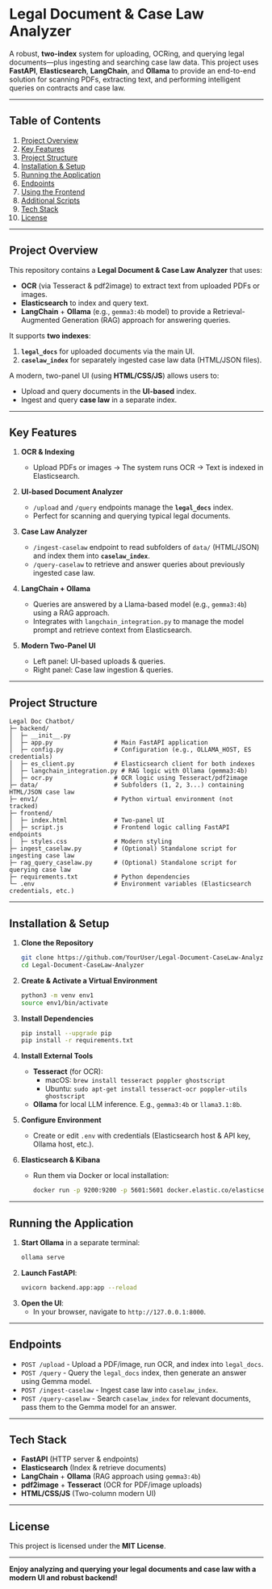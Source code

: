 # Legal Document & Case Law Analyzer

A robust, **two-index** system for uploading, OCRing, and querying legal documents—plus ingesting and searching case law data. This project uses **FastAPI**, **Elasticsearch**, **LangChain**, and **Ollama** to provide an end-to-end solution for scanning PDFs, extracting text, and performing intelligent queries on contracts and case law.

---

## Table of Contents
1. [Project Overview](#project-overview)  
2. [Key Features](#key-features)  
3. [Project Structure](#project-structure)  
4. [Installation & Setup](#installation--setup)  
5. [Running the Application](#running-the-application)  
6. [Endpoints](#endpoints)  
7. [Using the Frontend](#using-the-frontend)  
8. [Additional Scripts](#additional-scripts)  
9. [Tech Stack](#tech-stack)  
10. [License](#license)

---

## Project Overview
This repository contains a **Legal Document & Case Law Analyzer** that uses:
- **OCR** (via Tesseract & pdf2image) to extract text from uploaded PDFs or images.
- **Elasticsearch** to index and query text.
- **LangChain** + **Ollama** (e.g., `gemma3:4b` model) to provide a Retrieval-Augmented Generation (RAG) approach for answering queries.

It supports **two indexes**:
1. **`legal_docs`** for uploaded documents via the main UI.  
2. **`caselaw_index`** for separately ingested case law data (HTML/JSON files).

A modern, two-panel UI (using **HTML/CSS/JS**) allows users to:
- Upload and query documents in the **UI-based** index.
- Ingest and query **case law** in a separate index.

---

## Key Features
1. **OCR & Indexing**  
   - Upload PDFs or images → The system runs OCR → Text is indexed in Elasticsearch.

2. **UI-based Document Analyzer**  
   - `/upload` and `/query` endpoints manage the **`legal_docs`** index.  
   - Perfect for scanning and querying typical legal documents.

3. **Case Law Analyzer**  
   - `/ingest-caselaw` endpoint to read subfolders of `data/` (HTML/JSON) and index them into **`caselaw_index`**.  
   - `/query-caselaw` to retrieve and answer queries about previously ingested case law.

4. **LangChain + Ollama**  
   - Queries are answered by a Llama-based model (e.g., `gemma3:4b`) using a RAG approach.  
   - Integrates with `langchain_integration.py` to manage the model prompt and retrieve context from Elasticsearch.

5. **Modern Two-Panel UI**  
   - Left panel: UI-based uploads & queries.  
   - Right panel: Case law ingestion & queries.

---

## Project Structure
```
Legal Doc Chatbot/
├─ backend/
│  ├─ __init__.py
│  ├─ app.py                 # Main FastAPI application
│  ├─ config.py              # Configuration (e.g., OLLAMA_HOST, ES credentials)
│  ├─ es_client.py           # Elasticsearch client for both indexes
│  ├─ langchain_integration.py # RAG logic with Ollama (gemma3:4b)
│  ├─ ocr.py                 # OCR logic using Tesseract/pdf2image
├─ data/                     # Subfolders (1, 2, 3...) containing HTML/JSON case law
├─ env1/                     # Python virtual environment (not tracked)
├─ frontend/
│  ├─ index.html             # Two-panel UI
│  ├─ script.js              # Frontend logic calling FastAPI endpoints
│  ├─ styles.css             # Modern styling
├─ ingest_caselaw.py         # (Optional) Standalone script for ingesting case law
├─ rag_query_caselaw.py      # (Optional) Standalone script for querying case law
├─ requirements.txt          # Python dependencies
└─ .env                      # Environment variables (Elasticsearch credentials, etc.)
```

---

## Installation & Setup
1. **Clone the Repository**  
   ```bash
   git clone https://github.com/YourUser/Legal-Document-CaseLaw-Analyzer.git
   cd Legal-Document-CaseLaw-Analyzer
   ```

2. **Create & Activate a Virtual Environment**  
   ```bash
   python3 -m venv env1
   source env1/bin/activate
   ```

3. **Install Dependencies**  
   ```bash
   pip install --upgrade pip
   pip install -r requirements.txt
   ```

4. **Install External Tools**  
   - **Tesseract** (for OCR):  
     - macOS: `brew install tesseract poppler ghostscript`  
     - Ubuntu: `sudo apt-get install tesseract-ocr poppler-utils ghostscript`  
   - **Ollama** for local LLM inference. E.g., `gemma3:4b` or `llama3.1:8b`.

5. **Configure Environment**  
   - Create or edit `.env` with credentials (Elasticsearch host & API key, Ollama host, etc.).
   
6. **Elasticsearch & Kibana**  
   - Run them via Docker or local installation:
     ```bash
     docker run -p 9200:9200 -p 5601:5601 docker.elastic.co/elasticsearch/elasticsearch:8.17.3
     ```

---

## Running the Application
1. **Start Ollama** in a separate terminal:
   ```bash
   ollama serve
   ```
2. **Launch FastAPI**:
   ```bash
   uvicorn backend.app:app --reload
   ```
3. **Open the UI**:
   - In your browser, navigate to `http://127.0.0.1:8000`.

---

## Endpoints
- `POST /upload` - Upload a PDF/image, run OCR, and index into `legal_docs`.
- `POST /query` - Query the `legal_docs` index, then generate an answer using Gemma model.
- `POST /ingest-caselaw` - Ingest case law into `caselaw_index`.
- `POST /query-caselaw` - Search `caselaw_index` for relevant documents, pass them to the Gemma model for an answer.

---

## Tech Stack
- **FastAPI** (HTTP server & endpoints)  
- **Elasticsearch** (Index & retrieve documents)  
- **LangChain** + **Ollama** (RAG approach using `gemma3:4b`)  
- **pdf2image** + **Tesseract** (OCR for PDF/image uploads)  
- **HTML/CSS/JS** (Two-column modern UI)  

---

## License
This project is licensed under the **MIT License**.

---

**Enjoy analyzing and querying your legal documents and case law with a modern UI and robust backend!**

